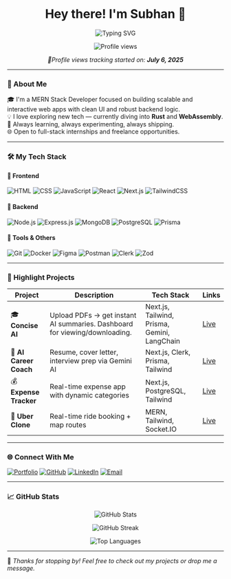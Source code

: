 <h1 align="center">Hey there! I'm Subhan 👋</h1>
<p align="center">
  <img src="https://readme-typing-svg.demolab.com?font=Fira+Code&pause=1000&color=F38CAC&center=true&vCenter=true&width=450&lines=Full-Stack+Developer+(MERN);React+%7C+Next.js+%7C+Node.js+%7C+MongoDB;Learning+Rust+and+WebAssembly;Let's+build+awesome+stuff+together!" alt="Typing SVG" />
</p>

<p align="center">
  <img src="https://komarev.com/ghpvc/?username=SubhanAlom009&color=F38CAC&style=flat-square" alt="Profile views" />
</p>

<p align="center"><em>📍Profile views tracking started on: <strong>July 6, 2025</strong></em></p>

---

### 🌸 About Me

🎓 I'm a MERN Stack Developer focused on building scalable and interactive web apps with clean UI and robust backend logic.  
💡 I love exploring new tech — currently diving into **Rust** and **WebAssembly**.  
🧠 Always learning, always experimenting, always shipping.  
🌐 Open to full-stack internships and freelance opportunities.

---

### 🛠️ My Tech Stack

#### 🧩 Frontend
![HTML](https://img.shields.io/badge/HTML-E34F26?style=flat&logo=html5&logoColor=white)
![CSS](https://img.shields.io/badge/CSS-1572B6?style=flat&logo=css3&logoColor=white)
![JavaScript](https://img.shields.io/badge/JavaScript-F7DF1E?style=flat&logo=javascript&logoColor=black)
![React](https://img.shields.io/badge/React-61DAFB?style=flat&logo=react&logoColor=black)
![Next.js](https://img.shields.io/badge/Next.js-000000?style=flat&logo=nextdotjs&logoColor=white)
![TailwindCSS](https://img.shields.io/badge/TailwindCSS-38B2AC?style=flat&logo=tailwind-css&logoColor=white)

#### 🧩 Backend
![Node.js](https://img.shields.io/badge/Node.js-339933?style=flat&logo=node.js&logoColor=white)
![Express.js](https://img.shields.io/badge/Express.js-000000?style=flat&logo=express&logoColor=white)
![MongoDB](https://img.shields.io/badge/MongoDB-47A248?style=flat&logo=mongodb&logoColor=white)
![PostgreSQL](https://img.shields.io/badge/PostgreSQL-4169E1?style=flat&logo=postgresql&logoColor=white)
![Prisma](https://img.shields.io/badge/Prisma-2D3748?style=flat&logo=prisma&logoColor=white)

#### 🧩 Tools & Others
![Git](https://img.shields.io/badge/Git-F05032?style=flat&logo=git&logoColor=white)
![Docker](https://img.shields.io/badge/Docker-2496ED?style=flat&logo=docker&logoColor=white)
![Figma](https://img.shields.io/badge/Figma-F24E1E?style=flat&logo=figma&logoColor=white)
![Postman](https://img.shields.io/badge/Postman-FF6C37?style=flat&logo=postman&logoColor=white)
![Clerk](https://img.shields.io/badge/Clerk-3C2BFE?style=flat&logo=clerk&logoColor=white)
![Zod](https://img.shields.io/badge/Zod-DD0031?style=flat&logo=zod&logoColor=white)

---

### 💼 Highlight Projects

| Project | Description | Tech Stack | Links |
|--------|-------------|------------|-------|
| 🎓 **Concise AI** | Upload PDFs → get instant AI summaries. Dashboard for viewing/downloading. | Next.js, Tailwind, Prisma, Gemini, LangChain | [Live](https://github.com/SubhanAlom009/ConciseAI) |
| 🤖 **AI Career Coach** | Resume, cover letter, interview prep via Gemini AI | Next.js, Clerk, Prisma, Tailwind | [Live](https://github.com/SubhanAlom009/AI-Career-Coach) |
| 💰 **Expense Tracker** | Real-time expense app with dynamic categories | Next.js, PostgreSQL, Tailwind | [Live](https://github.com/SubhanAlom009/Expense-Tracker-App) |
| 🚗 **Uber Clone** | Real-time ride booking + map routes | MERN, Tailwind, Socket.IO | [Live](https://github.com/SubhanAlom009/uber-clone-Full-Stack) |

---

### 🌐 Connect With Me

[![Portfolio](https://img.shields.io/badge/Portfolio-subhanalom.live-F38CAC?style=flat&logo=vercel&logoColor=white)](https://subhanalom.live)
[![GitHub](https://img.shields.io/badge/GitHub-SubhanAlom009-181717?style=flat&logo=github&logoColor=white)](https://github.com/SubhanAlom009)
[![LinkedIn](https://img.shields.io/badge/LinkedIn-SubhanAlom009-0A66C2?style=flat&logo=linkedin&logoColor=white)](https://linkedin.com/in/subhanalom)
[![Email](https://img.shields.io/badge/Gmail-subhanalombasic123@gmail.com-D14836?style=flat&logo=gmail&logoColor=white)](mailto:subhanalombasic123@gmail.com)

---

### 📈 GitHub Stats

<p align="center">
  <img src="https://github-readme-stats.vercel.app/api?username=SubhanAlom009&show_icons=true&theme=rose_pine&hide_border=true" alt="GitHub Stats" />
</p>

<p align="center">
  <img src="https://github-readme-streak-stats.herokuapp.com?user=SubhanAlom009&theme=rose_pine&hide_border=true" alt="GitHub Streak" />
</p>

<p align="center">
  <img src="https://github-readme-stats.vercel.app/api/top-langs/?username=SubhanAlom009&layout=compact&theme=rose_pine&hide_border=true" alt="Top Languages" />
</p>

---

🌸 _Thanks for stopping by! Feel free to check out my projects or drop me a message._

